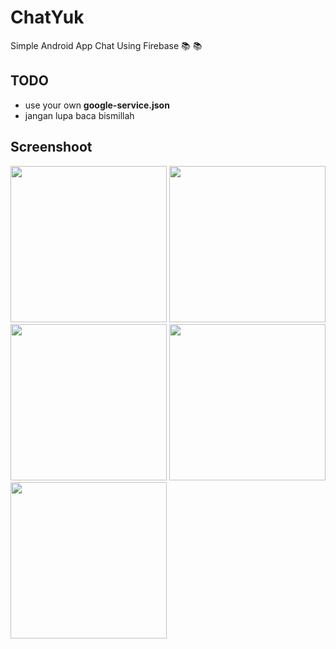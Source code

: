# ChatYuk

Simple Android App Chat Using Firebase :books: :books:

## TODO

* use your own **google-service.json**
* jangan lupa baca bismillah

## Screenshoot

<img src="https://github.com/alfianyusufabdullah/ChatYuk/raw/master/app/screenshoot/ss1.png" width="250"> <img src="https://github.com/alfianyusufabdullah/ChatYuk/raw/master/app/screenshoot/ss2.png" width="250"> <img src="https://github.com/alfianyusufabdullah/ChatYuk/raw/master/app/screenshoot/ss3.png" width="250"> <img src="https://github.com/alfianyusufabdullah/ChatYuk/raw/master/app/screenshoot/ss4.png" width="250"> <img src="https://github.com/alfianyusufabdullah/ChatYuk/raw/master/app/screenshoot/ss5.png" width="250">

